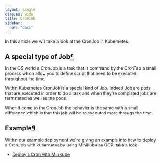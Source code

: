 ```yaml
---
layout: single
classes: wide
title: CronJob
sidebar:
  nav: "docs"
---
```


In this article we will take a look at the CronJob in Kubernetes.

## A special type of Job[¶](#a-special-type-of-job)

In the OS world a CronJob is a task that is command by the CronTab a small process which allow you to define script that need to be executed throughout the time.

Within Kubernetes CronJob is a special kind of Job. Indeed Job are pods that are executed in order to do a task and when they're completed jobs are terminated as well as the pods.

When it come to the CronJob the behavior is the same with a small difference which is that this job will be re executed more through the time.

## Example[¶](#example)

Within our example deployment we're giving an example into how to deploy a CronJob with kubernetes by using MiniKube an GCP. take a look

- [Deploy a Cron with Minikube](deployment/cron.md)